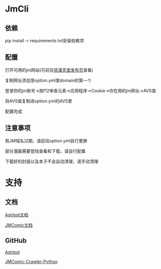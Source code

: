 # JmCli
## 依赖
pip install -r requirements.txt安装依赖项

## 配置
打开可用的jm网站(可前往[禁漫天堂发布页](https://jmcomic.github.io)查看)

复制网址添加至option.yml里domain的第一个

登录你的jm账号->按f12审查元素->应用程序->Cookie->你在用的jm网址->AVS值

将AVS值复制进option.yml的AVS里

配置完成

## 注意事项
若JM域名过期，请前往option.yml自行更换

部分漫画需要登陆查看和下载，请自行配置

下载好的封面以及本子不会自动清理，请手动清理

# 支持
## 文档
[Astrbot文档](https://astrbot.app/what-is-astrbot.html)

[JMComic文档](https://jmcomic.readthedocs.io/zh-cn/latest/)

## GitHub
[Astrbot](https://github.com/AstrBotDevs/AstrBot)

[JMComic-Crawler-Python](https://github.com/hect0x7/JMComic-Crawler-Python)
